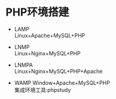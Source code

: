 # PHP环境搭建

- LAMP  
Linux+Apache+MySQL+PHP

- LNMP  
Linux+Nginx+MySQL+PHP

- LNMPA  
Linux+Nginx+MySQL+PHP+Apache

- WAMP
Window+Apache+MySQL+PHP  
集成环境工具:phpstudy


